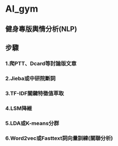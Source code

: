 # AI_gym
## 健身專版輿情分析(NLP)
## 步驟
### 1.爬PTT、Dcard等討論版文章
### 2.Jieba或中研院斷詞
### 3.TF-IDF關鍵特徵值萃取
### 4.LSM降維
### 5.LDA或K-means分群
### 6.Word2vec或Fasttext詞向量訓練(關聯分析)
